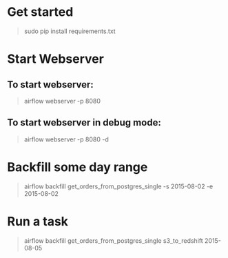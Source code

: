 # Get started

  > sudo pip install requirements.txt

# Start Webserver

## To start webserver:
   
   > airflow webserver -p 8080

## To start webserver in debug mode:
   
   > airflow webserver -p 8080 -d

# Backfill some day range

  > airflow backfill get_orders_from_postgres_single -s 2015-08-02 -e 2015-08-02

# Run a task

  > airflow backfill get_orders_from_postgres_single s3_to_redshift 2015-08-05
 